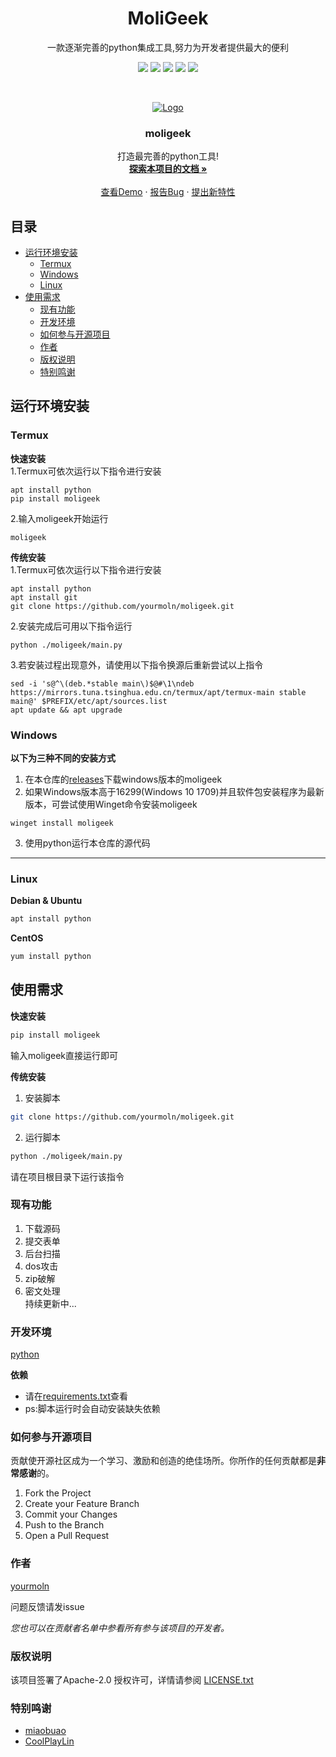 <h1 align="center">MoliGeek</h1>

<p align="center">一款逐渐完善的python集成工具,努力为开发者提供最大的便利</p>
<!-- PROJECT SHIELDS -->

<p align="center">
<img src="https://img.shields.io/github/contributors/yourmoln/moligeek.svg?style=flat-square">
<img src="https://img.shields.io/github/forks/yourmoln/moligeek.svg?style=flat-square">
<img src="https://img.shields.io/github/stars/yourmoln/moligeek.svg?style=flat-square">
<img src="https://img.shields.io/github/issues/yourmoln/moligeek.svg?style=flat-square">
<a href="https://github.com/yourmoln/moligeek/blob/main/LICENSE"><img src="https://img.shields.io/github/license/yourmoln/moligeek.svg?style=flat-square"></a>
</p>

<!-- PROJECT LOGO -->
<br />

<p align="center">
  <a href="https://github.com/yourmoln/moligeek">
    <img src="https://raw.githubusercontent.com/yourmoln/moligeek/main/logo.ico" alt="Logo">
  </a>

  <h3 align="center">moligeek</h3>
  <p align="center">
    打造最完善的python工具!
    <br />
    <a href="https://github.com/yourmoln/moligeek#%E7%9B%AE%E5%BD%95"><strong>探索本项目的文档 »</strong></a>
    <br />
    <br />
    <a href="https://www.bilibili.com/video/BV1vG411P79B/">查看Demo</a>
    ·
    <a href="https://github.com/yourmoln/moligeek/issues/new?assignees=&labels=bug&projects=&template=bug_report.md&title=%5BBug%5D%E6%88%91%E5%8F%91%E7%8E%B0%E4%B8%80%E4%B8%AA%E6%96%B0%E7%9A%84Bug%3A">报告Bug</a>
    ·
    <a href="https://github.com/yourmoln/moligeek/issues/new?assignees=&labels=help+wanted&projects=&template=feature_request.md&title=%5BFeature+Request%5D%E6%88%91%E6%9C%89%E4%B8%80%E4%B8%AA%E6%96%B0%E7%9A%84%E5%8A%9F%E8%83%BD%E5%BB%BA%E8%AE%AE%3A">提出新特性</a>
  </p>

</p>
 
 
<h2>目录</h2>

- [运行环境安装](#运行环境安装)
  - [Termux](#termux)
  - [Windows](#windows)
  - [Linux](#linux)
- [使用需求](#使用需求)
  - [现有功能](#现有功能)
  - [开发环境](#开发环境)
  - [如何参与开源项目](#如何参与开源项目)
  - [作者](#作者)
  - [版权说明](#版权说明)
  - [特别鸣谢](#特别鸣谢)

## 运行环境安装

### Termux
**快速安装**  
1.Termux可依次运行以下指令进行安装
```
apt install python
pip install moligeek
```
2.输入moligeek开始运行
```
moligeek
```

**传统安装**  
1.Termux可依次运行以下指令进行安装
```
apt install python
apt install git
git clone https://github.com/yourmoln/moligeek.git
```
2.安装完成后可用以下指令运行
```
python ./moligeek/main.py
```
3.若安装过程出现意外，请使用以下指令换源后重新尝试以上指令
```
sed -i 's@^\(deb.*stable main\)$@#\1\ndeb https://mirrors.tuna.tsinghua.edu.cn/termux/apt/termux-main stable main@' $PREFIX/etc/apt/sources.list
apt update && apt upgrade
```
### Windows
**以下为三种不同的安装方式**
1. 在本仓库的[releases](https://github.com/yourmoln/moligeek/releases)下载windows版本的moligeek
2. 如果Windows版本高于16299(Windows 10 1709)并且软件包安装程序为最新版本，可尝试使用Winget命令安装moligeek
```
winget install moligeek
```
3. 使用python运行本仓库的源代码
---

### Linux



**Debian & Ubuntu**

```sh
apt install python
```

**CentOS**

```sh
yum install python
```

## 使用需求

**快速安装**

```sh
pip install moligeek
```

输入moligeek直接运行即可

**传统安装**

1. 安装脚本

```sh
git clone https://github.com/yourmoln/moligeek.git
```

2. 运行脚本

```sh
python ./moligeek/main.py
```

请在项目根目录下运行该指令

### 现有功能
1. 下载源码  
2. 提交表单  
3. 后台扫描  
4. dos攻击   
5. zip破解  
6. 密文处理  
持续更新中...  

### 开发环境

[python](https://python.org)

**依赖**

- 请在[requirements.txt](https://github.com/yourmoln/moligeek/blob/main/requirements.txt)查看
- ps:脚本运行时会自动安装缺失依赖


### 如何参与开源项目

贡献使开源社区成为一个学习、激励和创造的绝佳场所。你所作的任何贡献都是**非常感谢**的。


1. Fork the Project
2. Create your Feature Branch
3. Commit your Changes
4. Push to the Branch
5. Open a Pull Request


### 作者

[yourmoln](https://github.com/yourmoln)

问题反馈请发issue    

 *您也可以在贡献者名单中参看所有参与该项目的开发者。*

### 版权说明

该项目签署了Apache-2.0 授权许可，详情请参阅 [LICENSE.txt](https://github.com/yourmoln/moligeek/blob/main/LICENSE)

### 特别鸣谢


- [miaobuao](https://github.com/miaobuao)
- [CoolPlayLin](https://github.com/CoolPlayLin)



<!-- links -->
[your-project-path]:yourmoln/moligeek
[contributors-shield]: https://img.shields.io/github/contributors/yourmoln/moligeek.svg?style=flat-square
[contributors-url]: https://github.com/yourmoln/moligeek/graphs/contributors
[forks-shield]: https://img.shields.io/github/forks/yourmoln/moligeek.svg?style=flat-square
[forks-url]: https://github.com/yourmoln/moligeek/network/members
[stars-shield]: https://img.shields.io/github/stars/yourmoln/moligeek.svg?style=flat-square
[stars-url]: https://github.com/yourmoln/moligeek/stargazers
[issues-shield]: https://img.shields.io/github/issues/yourmoln/moligeek.svg?style=flat-square
[issues-url]: https://github.com/yourmoln/moligeek/issues
[license-shield]: https://img.shields.io/github/license/yourmoln/moligeek.svg?style=flat-square
[license-url]: https://github.com/yourmoln/moligeek/blob/main/LICENSE




